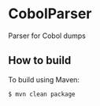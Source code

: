 CobolParser
===========

Parser for Cobol dumps

## How to build

To build using Maven:

    $ mvn clean package
